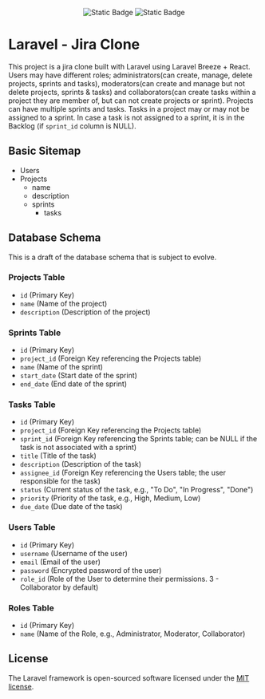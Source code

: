 <p align="center">
<img alt="Static Badge" src="https://img.shields.io/badge/state-in_progress-blue">
<img alt="Static Badge" src="https://img.shields.io/badge/stage-development-orange">
</p>

# Laravel - Jira Clone

This project is a jira clone built with Laravel using Laravel Breeze + React. Users may have different roles; administrators(can create, manage, delete projects, sprints and 
tasks), moderators(can create and manage but not delete projects, sprints & tasks) and collaborators(can create tasks within a project they are member of, but can not create projects or sprint). Projects can have multiple sprints and tasks. Tasks in a project may or may not be assigned to a sprint. In case a task is not assigned to a sprint, it is in the Backlog (if `sprint_id` column is NULL).

## Basic Sitemap

-   Users
-   Projects
    -   name
    -   description
    -   sprints
        -   tasks

## Database Schema

This is a draft of the database schema that is subject to evolve.

### Projects Table

-   `id` (Primary Key)
-   `name` (Name of the project)
-   `description` (Description of the project)

### Sprints Table

-   `id` (Primary Key)
-   `project_id` (Foreign Key referencing the Projects table)
-   `name` (Name of the sprint)
-   `start_date` (Start date of the sprint)
-   `end_date` (End date of the sprint)

### Tasks Table

-   `id` (Primary Key)
-   `project_id` (Foreign Key referencing the Projects table)
-   `sprint_id` (Foreign Key referencing the Sprints table; can be NULL if the task is not associated with a sprint)
-   `title` (Title of the task)
-   `description` (Description of the task)
-   `assignee_id` (Foreign Key referencing the Users table; the user responsible for the task)
-   `status` (Current status of the task, e.g., "To Do", "In Progress", "Done")
-   `priority` (Priority of the task, e.g., High, Medium, Low)
-   `due_date` (Due date of the task)

### Users Table

-   `id` (Primary Key)
-   `username` (Username of the user)
-   `email` (Email of the user)
-   `password` (Encrypted password of the user)
-   `role_id` (Role of the User to determine their permissions. 3 - Collaborator by default)

### Roles Table

-   `id` (Primary Key)
-   `name` (Name of the Role, e.g., Administrator, Moderator, Collaborator)

## License

The Laravel framework is open-sourced software licensed under the [MIT license](https://opensource.org/licenses/MIT).
